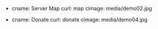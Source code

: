 - cname: Server Map
    curl: map
    cimage: media/demo02.jpg
    
    
- cname: Donate
  curl: donate
  cimage: media/demo04.jpg
